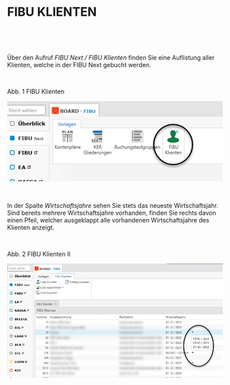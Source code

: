 # FIBU KLIENTEN

&nbsp;

&nbsp;

Über den Aufruf *FIBU Next / FIBU Klienten* finden Sie eine Auflistung aller Klienten, welche in der FIBU Next gebucht werden.&nbsp;

&nbsp;

Abb. 1 FIBU Klienten

![Image](<../assets/NeuesElement12.png>)

&nbsp;

In der Spalte *Wirtschaftsjahre* sehen Sie stets das neueste Wirtschaftsjahr. Sind bereits mehrere Wirtschaftsjahre vorhanden, finden Sie rechts davon einen Pfeil, welcher ausgeklappt alle vorhandenen Wirtschaftsjahre des Klienten anzeigt.

&nbsp;

Abb. 2 FIBU Klienten II

![Image](<../assets/NeuesElement11.png>)

&nbsp;

## &nbsp;

